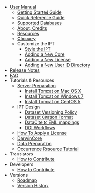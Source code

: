   * [User Manual](IPT2ManualNotes.md)
    * [Getting Started Guide](IPT2ManualNotes#Getting_Started_Guide.md)
    * [Quick Reference Guide](IPT2ManualNotes#Quick_Reference_Guide.md)
    * [Supported Databases](IPT2DatabaseConnection.md)
    * [About, Credits](IPT2ManualNotes#About_the_IPT.md)
    * [Resources](IPT2ManualNotes#Resources.md)
    * [Glossary](IPT2ManualNotes#Glossary.md)
    * Customize the IPT
      * [Style the IPT](IPT2Customization.md)
      * [Adding a New Core](IPT2Core.md)
      * [Adding a New License](IPT2License.md)
      * [Adding a New User ID Directory](IPT2UserId.md)
  * [Release Notes](IPTReleaseNotes22.md)
  * [FAQ](FAQ.md)
  * Tutorials & Resources
    * [Server Preparation](IPTServerPreparation.md)
      * [Install Tomcat on Mac OS X](TomcatInstallationMacOSX.md)
      * [Install Tomcat on Windows 7](TomcatInstallationWindows7.md)
      * [Install Tomcat on CentOS 5](TomcatInstallationCentOS.md)
    * IPT Design
      * [Dataset Versioning Policy](IPT2Versioning.md)
      * [Dataset Citation Format](IPT2Citation.md)
      * [DataCite to EML mappings](IPT2DataCiteMappings.md)
      * [DOI Workflows](IPT2DOIWorkflow.md)
    * [How To Apply a License](IPT2ApplyingLicense.md)
    * [DarwinCore](DarwinCore.md)
    * [Data Preparation](DataPreparation.md)
    * [Occurrence Resource Tutorial](TutorialOccurrenceResource.md)
  * Translators
    * [How to Contribute](HowToTranslate.md)
  * Developers
    * [How to Contribute](HowToContribute.md)
  * Versions
    * [Roadmap](Roadmap.md)
    * [Version History](VersionHistory.md)